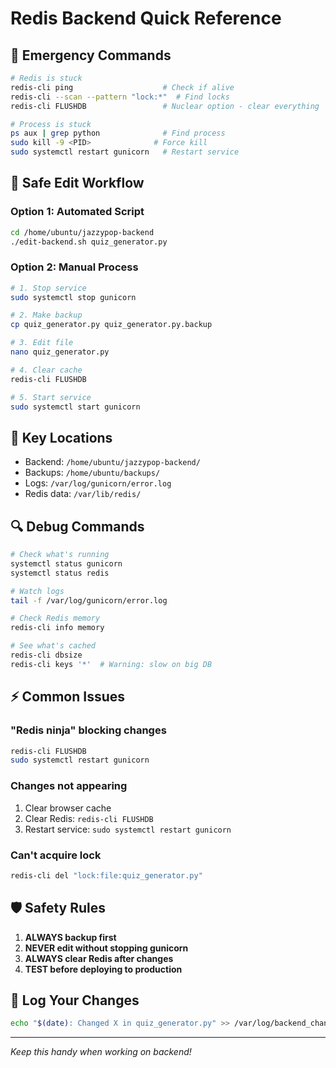 # Redis Backend Quick Reference

## 🚨 Emergency Commands

```bash
# Redis is stuck
redis-cli ping                    # Check if alive
redis-cli --scan --pattern "lock:*"  # Find locks
redis-cli FLUSHDB                 # Nuclear option - clear everything

# Process is stuck  
ps aux | grep python              # Find process
sudo kill -9 <PID>              # Force kill
sudo systemctl restart gunicorn   # Restart service
```

## 🔧 Safe Edit Workflow

### Option 1: Automated Script
```bash
cd /home/ubuntu/jazzypop-backend
./edit-backend.sh quiz_generator.py
```

### Option 2: Manual Process
```bash
# 1. Stop service
sudo systemctl stop gunicorn

# 2. Make backup
cp quiz_generator.py quiz_generator.py.backup

# 3. Edit file
nano quiz_generator.py

# 4. Clear cache
redis-cli FLUSHDB

# 5. Start service
sudo systemctl start gunicorn
```

## 📍 Key Locations

- Backend: `/home/ubuntu/jazzypop-backend/`
- Backups: `/home/ubuntu/backups/`
- Logs: `/var/log/gunicorn/error.log`
- Redis data: `/var/lib/redis/`

## 🔍 Debug Commands

```bash
# Check what's running
systemctl status gunicorn
systemctl status redis

# Watch logs
tail -f /var/log/gunicorn/error.log

# Check Redis memory
redis-cli info memory

# See what's cached
redis-cli dbsize
redis-cli keys '*'  # Warning: slow on big DB
```

## ⚡ Common Issues

### "Redis ninja" blocking changes
```bash
redis-cli FLUSHDB
sudo systemctl restart gunicorn
```

### Changes not appearing
1. Clear browser cache
2. Clear Redis: `redis-cli FLUSHDB`
3. Restart service: `sudo systemctl restart gunicorn`

### Can't acquire lock
```bash
redis-cli del "lock:file:quiz_generator.py"
```

## 🛡️ Safety Rules

1. **ALWAYS backup first**
2. **NEVER edit without stopping gunicorn**
3. **ALWAYS clear Redis after changes**
4. **TEST before deploying to production**

## 📝 Log Your Changes

```bash
echo "$(date): Changed X in quiz_generator.py" >> /var/log/backend_changes.log
```

---
*Keep this handy when working on backend!*